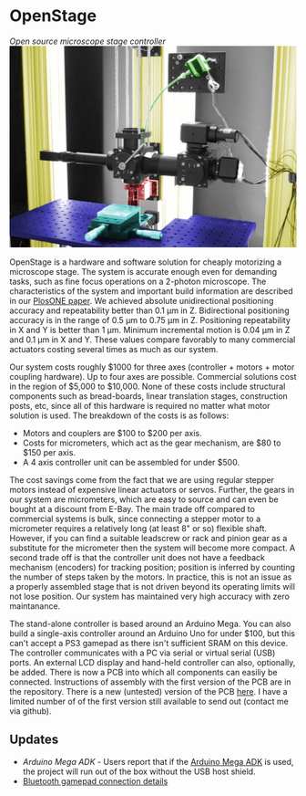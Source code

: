 
<h1>OpenStage</h1>
<i>Open source microscope stage controller</i>
<br />


<img src="OpenStageBuildNotes/images/openstage_cover.jpg" />


OpenStage is a hardware and software solution for cheaply motorizing a microscope stage. The system is accurate enough even for demanding tasks, such as fine focus operations on a 2-photon microscope. The characteristics of the system and important build information are described in our <a href="http://www.plosone.org/article/info%3Adoi%2F10.1371%2Fjournal.pone.0088977">PlosONE paper</a>. We achieved absolute unidirectional positioning accuracy and repeatability better than 0.1 μm in Z. Bidirectional positioning accuracy is in the range of 0.5 μm to 0.75 μm in Z. Positioning repeatability in X and Y is better than 1 μm. Minimum incremental motion is 0.04 μm in Z and 0.1 μm in X and Y. These values compare favorably to many commercial actuators costing several times as much as our system.


Our system costs roughly $1000 for three axes (controller + motors + motor coupling hardware). Up to four axes are possible. Commercial solutions cost in the region of $5,000 to $10,000. None of these costs include structural components such as bread-boards, linear translation stages, construction posts, etc, since all of this hardware is required no matter what motor solution is used. The breakdown of the costs is as follows:

* Motors and couplers are $100 to $200 per axis.
* Costs for micrometers, which act as the gear mechanism, are $80 to $150 per axis.
* A 4 axis controller unit can be assembled for under $500.

The cost savings come from the fact that we are using regular stepper motors instead of expensive linear actuators or servos. Further, the gears in our system are micrometers, which are easy to source and can even be bought at a discount from E-Bay. The main trade off compared to commercial systems is bulk, since connecting a stepper motor to a micrometer requires a relatively long (at least 8" or so) flexible shaft. However, if you can find a suitable leadscrew or rack and pinion gear as a substitute for the micrometer then the system will become more compact. A second trade off is that the controller unit does not have a feedback mechanism (encoders) for tracking position; position is inferred by counting the number of steps taken by the motors. In practice, this is not an issue as a properly assembled stage that is not driven beyond its operating limits will not lose position. Our system has maintained very high accuracy with zero maintanance. 

The stand-alone controller is based around an Arduino Mega. You can also build a single-axis controller around an Arduino Uno for under $100, but this can't accept a PS3 gamepad as there isn't sufficient SRAM on this device. The controller communicates with a PC via serial or virtual serial (USB) ports. An external LCD display and hand-held controller can also, optionally, be added. There is now a PCB into which all components can easiliy be connected. Instructions of assembly with the first version of the PCB are in the repository. There is a new (untested) version of the PCB <a href="https://oshpark.com/shared_projects/8WlR0lh0">here</a>. I have a limited number of of the first version still available to send out (contact me via github).

## Updates

* *Arduino Mega ADK* - Users report that if the <a href="https://www.arduino.cc/en/Main/ArduinoBoardMegaADK">Arduino Mega ADK</a> is used, the project will run out of the box without the USB host shield.
* [Bluetooth gamepad connection details](https://github.com/raacampbell/openstage/issues/11#issuecomment-300612226)
